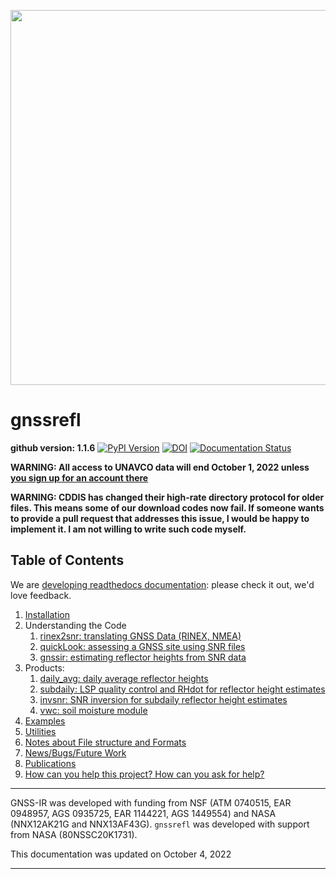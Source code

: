 
<p align=center>
<img src="https://morefunwithgps.com/public_html/gnssrefl-images-sm.jpg" width=600 />
</p>

# gnssrefl

**github version: 1.1.6** [![PyPI Version](https://img.shields.io/pypi/v/gnssrefl.svg)](https://pypi.python.org/pypi/gnssrefl) [![DOI](https://zenodo.org/badge/doi/10.5281/zenodo.5601495.svg)](http://dx.doi.org/10.5281/zenodo.5601495) [![Documentation Status](https://readthedocs.org/projects/gnssrefl/badge/?version=latest)](https://gnssrefl.readthedocs.io/en/latest/?badge=latest)


**WARNING: All access to UNAVCO data will end October 1, 2022 unless [you sign up for an account there](https://www.unavco.org/data/gps-gnss/file-server/file-server-access-examples.html)**

**WARNING: CDDIS has changed their high-rate directory protocol for older files. This means some of our download codes now fail.
If someone wants to provide a pull request that addresses this issue, I would be happy to implement it.  I 
am not willing to write such code myself.**

## Table of Contents

We are [developing readthedocs documentation](https://gnssrefl.readthedocs.io/en/latest/): please check it out, we'd love feedback.

1. [Installation](docs/pages/README_install.md)
2. Understanding the Code
    1. [rinex2snr: translating GNSS Data (RINEX, NMEA)](docs/pages/rinex2snr.md)
    2. [quickLook: assessing a GNSS site using SNR files](docs/pages/quickLook.md)
    3. [gnssir: estimating reflector heights from SNR data](docs/pages/gnssir.md)
3. Products:
    1. [daily_avg: daily average reflector heights](docs/pages/README_dailyavg.md)
    2. [subdaily: LSP quality control and RHdot for reflector height estimates](docs/pages/README_subdaily.md)
    3. [invsnr: SNR inversion for subdaily reflector height estimates](docs/pages/README_invsnr.md)
    4. [vwc: soil moisture module](docs/pages/README_vwc.md)
4. [Examples](docs/pages/first_drivethru.md)
5. [Utilities](docs/pages/utilities.md)
6. [Notes about File structure and Formats](docs/pages/file_structure.md)
7. [News/Bugs/Future Work](docs/pages/news.md)
8. [Publications](https://kristinelarson.net/publications)
9. [How can you help this project? How can you ask for help?](docs/pages/contributions_questions.md)

<HR> 


GNSS-IR was developed with funding from NSF (ATM 0740515, EAR 0948957, AGS 0935725, EAR 1144221, AGS 1449554) and 
NASA (NNX12AK21G and NNX13AF43G). <code>gnssrefl</code> was developed with support from NASA (80NSSC20K1731).

This documentation was updated on October 4, 2022
<HR>



